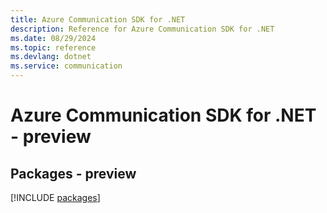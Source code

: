 ```yaml
---
title: Azure Communication SDK for .NET
description: Reference for Azure Communication SDK for .NET
ms.date: 08/29/2024
ms.topic: reference
ms.devlang: dotnet
ms.service: communication
---
```

# Azure Communication SDK for .NET - preview
## Packages - preview
[!INCLUDE [packages](communication-index.md)]